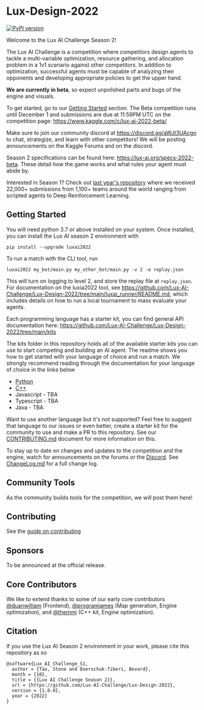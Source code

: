 # Lux-Design-2022

[![PyPI version](https://badge.fury.io/py/luxai2022.svg)](https://badge.fury.io/py/luxai2022)

Welcome to the Lux AI Challenge Season 2! 

The Lux AI Challenge is a competition where competitors design agents to tackle a multi-variable optimization, resource gathering, and allocation problem in a 1v1 scenario against other competitors. In addition to optimization, successful agents must be capable of analyzing their opponents and developing appropriate policies to get the upper hand. 

**We are currently in beta**, so expect unpolished parts and bugs of the engine and visuals.

To get started, go to our [Getting Started](#getting-started) section. The Beta competition runs until December 1 and submissions are due at 11:59PM UTC on the competition page: https://www.kaggle.com/c/lux-ai-2022-beta/

Make sure to join our community discord at https://discord.gg/aWJt3UAcgn to chat, strategize, and learn with other competitors! We will be posting announcements on the Kaggle Forums and on the discord.

Season 2 specifications can be found here: https://lux-ai.org/specs-2022-beta. These detail how the game works and what rules your agent must abide by.

Interested in Season 1? Check out [last year's repository](https://github.com/Lux-AI-Challenge/Lux-Design-2021) where we received 22,000+ submissions from 1,100+ teams around the world ranging from scripted agents to Deep Reinforcement Learning.

## Getting Started

You will need python 3.7 or above installed on your system. Once installed, you can install the Lux AI season 2 environment with

```
pip install --upgrade luxai2022
```

To run a match with the CLI tool, run

```
luxai2022 my_bot/main.py my_other_bot/main.py -v 2 -o replay.json
```

This will turn on logging to level 2, and store the replay file at `replay.json`. For documentation on the luxia2022 tool, see https://github.com/Lux-AI-Challenge/Lux-Design-2022/tree/main/luxai_runner/README.md, which includes details on how to run a local tournament to mass evaluate your agents.

Each programming language has a starter kit, you can find general API documentation here: https://github.com/Lux-AI-Challenge/Lux-Design-2022/tree/main/kits

The kits folder in this repository holds all of the available starter kits you can use to start competing and building an AI agent. The readme shows you how to get started with your language of choice and run a match. We strongly recommend reading through the documentation for your language of choice in the links below

- [Python](https://github.com/Lux-AI-Challenge/Lux-Design-2022/tree/main/kits/python/)
- [C++](https://github.com/Lux-AI-Challenge/Lux-Design-2022/tree/main/kits/cpp/)
- Javascript - TBA
- Typescript - TBA
- Java - TBA

Want to use another language but it's not supported? Feel free to suggest that language to our issues or even better, create a starter kit for the community to use and make a PR to this repository. See our [CONTRIBUTING.md](https://github.com/Lux-AI-Challenge/Lux-Design-2022/tree/main/CONTRIBUTING.md) document for more information on this.

To stay up to date on changes and updates to the competition and the engine, watch for announcements on the forums or the [Discord](https://discord.gg/aWJt3UAcgn). See [ChangeLog.md](https://github.com/Lux-AI-Challenge/Lux-Design-2022/blob/main/ChangeLog.md) for a full change log.

## Community Tools
As the community builds tools for the competition, we will post them here!

## Contributing
See the [guide on contributing](https://github.com/Lux-AI-Challenge/Lux-Design-2022/blob/main/CONTRIBUTING.md)

## Sponsors

To be announced at the official release.

## Core Contributors

We like to extend thanks to some of our early core contributors [@duanwilliam](https://github.com/duanwilliam) (Frontend), [@programjames](https://github.com/programjames) (Map generation, Engine optimization), and [@themmj](https://github.com/themmj) (C++ kit, Engine optimization).


## Citation
If you use the Lux AI Season 2 environment in your work, please cite this repository as so

```
@software{Lux_AI_Challenge_S1,
  author = {Tao, Stone and Doerschuk-Tiberi, Bovard},
  month = {10},
  title = {{Lux AI Challenge Season 2}},
  url = {https://github.com/Lux-AI-Challenge/Lux-Design-2022},
  version = {1.0.0},
  year = {2022}
}
```